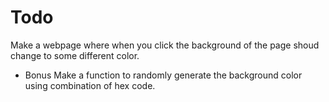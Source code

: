 # Todo

Make a webpage where when you click the background of the page shoud change to some different color.

* Bonus 
Make a function to randomly generate the background color using combination of hex code.
